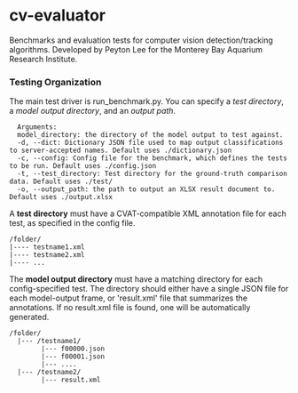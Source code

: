 # cv-evaluator
Benchmarks and evaluation tests for computer vision detection/tracking algorithms. Developed by Peyton Lee for the Monterey Bay Aquarium Research Institute.

### Testing Organization
The main test driver is run_benchmark.py. You can specify a *test directory*, a *model output directory*, and an *output path*.
```
  Arguments:
  model_directory: the directory of the model output to test against.
  -d, --dict: Dictionary JSON file used to map output classifications to server-accepted names. Default uses ./dictionary.json
  -c, --config: Config file for the benchmark, which defines the tests to be run. Default uses ./config.json
  -t, --test_directory: Test directory for the ground-truth comparison data. Default uses ./test/
  -o, --output_path: the path to output an XLSX result document to. Default uses ./output.xlsx
```
  
A **test directory** must have a CVAT-compatible XML annotation file for each test, as specified in the config file.
  ```
/folder/
  |---- testname1.xml
  |---- testname2.xml
  |---- ...
  ```
  
The **model output directory** must have a matching directory for each config-specified test. The directory should either have a single JSON file for each model-output frame, or 'result.xml' file that summarizes the annotations. If no result.xml file is found, one will be automatically generated.
```
/folder/
  |--- /testname1/
        |--- f00000.json
        |--- f00001.json
        |--- ....
  |--- /testname2/
        |--- result.xml
```

